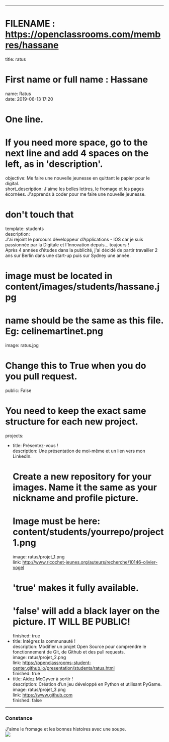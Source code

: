 ---     

  # FILENAME : https://openclassrooms.com/membres/hassane    
 title: ratus       

  # First name or full name : Hassane        
 name: Ratus        
 date: 2019-06-13 17:20     

  # One line.       
 # If you need more space, go to the next line and add 4 spaces on the left, as in 'description'.       
 objective: Me faire une nouvelle jeunesse en quittant le papier pour le digital.       
 short_description: J'aime les belles lettres, le fromage et les pages écornées. J'apprends à coder pour me faire une nouvelle jeunesse.        

  # don't touch that        
 template: students     
 description:       
     J'ai rejoint le parcours développeur d’Applications - IOS car je suis passionnée par la Digitale et l'Innovation depuis... toujours !      
     Après 4 années d’études dans la publicité, j'ai décidé de partir travailler 2 ans sur Berlin dans une start-up puis sur Sydney une année.      
        

  # image must be located in content/images/students/hassane.jpg       
 # name should be the same as this file. Eg: celinemartinet.png     
 image: ratus.jpg       

  # Change this to True when you do you pull request.       
 public: False      

  # You need to keep the exact same structure for each new project.     
 projects:      
   - title: Présentez-vous !        
     description: Une présentation de moi-même et un lien vers mon LinkedIn.        
     # Create a new repository for your images. Name it the same as your nickname and profile picture.      
     # Image must be here: content/students/yourrepo/project1.png       
     image: ratus/projet_1.png      
     link: http://www.ricochet-jeunes.org/auteurs/recherche/10146-olivier-vogel     
     # 'true' makes it fully available.     
     # 'false' will add a black layer on the picture. IT WILL BE PUBLIC!        
     finished: true     
   - title: Intégrez la communauté !        
     description: Modifier un projet Open Source pour comprendre le fonctionnement de Git, de Github et des pull requests.      
     image: ratus/projet_2.png      
     link: https://openclassrooms-student-center.github.io/presentation/students/ratus.html     
     finished: true     
   - title: Aidez McGyver à sortir !       
     description: Création d’un jeu développé en Python et utilisant PyGame.        
     image: ratus/projet_3.png      
     link: https://www.github.com       
     finished: false        
 ---        

  </a>      
 </div>     
 <h3 class="text-center">Constance</h3>     
     <div class="text-justified">J'aime le fromage et les bonnes histoires avec une soupe.</div>        
      </div>        
      <div class="col-md-4 student-item">       
       <div class="rounded thumbnail">      
     <a href="https://openclassrooms-student-center.github.io/alumnis/students/constance.html">     
      <img src="https://openclassrooms-student-center.github.io/alumnis/images/students/Constance.jpg"      
                                      class="img-responsive" onerror="imgError(this);">     
 </a>       
